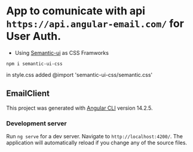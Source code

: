 # App to comunicate with api `https://api.angular-email.com/` for User Auth.

* Using [Semantic-ui](https://semantic-ui.com/) as CSS Framworks

```cli
npm i semantic-ui-css
```

in style.css added @import 'semantic-ui-css/semantic.css'

## EmailClient

This project was generated with [Angular CLI](https://github.com/angular/angular-cli) version 14.2.5.

### Development server

Run `ng serve` for a dev server. Navigate to `http://localhost:4200/`. The application will automatically reload if you change any of the source files.
